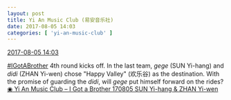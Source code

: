 ```yaml
---
layout: post
title: Yi An Music Club (易安音乐社)
date: 2017-08-05 14:03
categories: [ 'yi-an-music-club' ]
---
```


<div class="weibo-info">
  <a href="http://weibo.com/6094546964/FfGz5hTDd">2017-08-05 14:03</a>
</div>

[#IGotABrother](http://weibo.com/p/10080861f662f85120fee304ac320a7735365a) 4th round kicks off. In the last team, *gege* (SUN Yi-hang) and *didi* (ZHAN Yi-wen) chose "Happy Valley" (欢乐谷) as the destination. With the promise of guarding the *didi*, will *gege* put himself forward on the rides? [◉ Yi An Music Club – I Got a Brother 170805 SUN Yi-hang & ZHAN Yi-wen](https://www.youtube.com/watch?v=66U_VeJJJTI)
